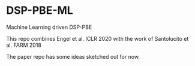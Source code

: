# DSP-PBE-ML
Machine Learning driven DSP-PBE

This repo combines Engel et al. ICLR 2020 with the work of Santolucito et al. FARM 2018

The paper repo has some ideas sketched out for now.

